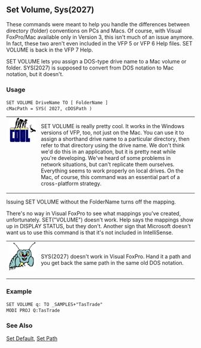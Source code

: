 ## Set Volume, Sys(2027)

These commands were meant to help you handle the differences between directory (folder) conventions on PCs and Macs. Of course, with Visual FoxPro/Mac available only in Version 3, this isn't much of an issue anymore. In fact, these two aren't even included in the VFP 5 or VFP 6 Help files. SET VOLUME is back in the VFP 7 Help.

SET VOLUME lets you assign a DOS-type drive name to a Mac volume or folder. SYS(2027) is supposed to convert from DOS notation to Mac notation, but it doesn't.

### Usage

```foxpro
SET VOLUME DriveName TO [ FolderName ]
cMacPath = SYS( 2027, cDOSPath )
```
<table border=0 cellspacing=0 cellpadding=0 width=100%>
<tr>
  <td width=17% valign=top>
<img width=114 height=66 src="cool.gif"></p>
  </td>
  <td width=83%>
  <p>SET VOLUME is really pretty cool. It works in the Windows versions of VFP, too, not just on the Mac. You can use it to assign a shorthand drive name to a particular directory, then refer to that directory using the drive name. We don't think we'd do this in an application, but it is pretty neat while you're developing. We've heard of some problems in network situations, but can't replicate them ourselves. Everything seems to work properly on local drives. On the Mac, of course, this command was an essential part of a cross-platform strategy.</p>
  </td>
 </tr>
</table>

Issuing SET VOLUME without the FolderName turns off the mapping.

There's no way in Visual FoxPro to see what mappings you've created, unfortunately. SET("VOLUME") doesn't work. Help says the mappings show up in DISPLAY STATUS, but they don't. Another sign that Microsoft doesn't want us to use this command is that it's not included in IntelliSense.

<table border=0 cellspacing=0 cellpadding=0 width=100%>
<tr>
  <td width=17% valign=top>
<img width=95 height=77 src="bug.gif"></p>
  </td>
  <td width=83%>
  <p>SYS(2027) doesn't work in Visual FoxPro. Hand it a path and you get back the same path in the same old DOS notation.</p>
  </td>
 </tr>
</table>

### Example

```foxpro
SET VOLUME q: TO _SAMPLES+"TasTrade"
MODI PROJ Q:TasTrade
```
### See Also

[Set Default](s4g339.md), [Set Path](s4g636.md)